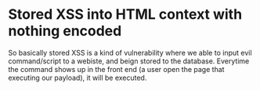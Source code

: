 # Stored XSS into HTML context with nothing encoded

So basically stored XSS is a kind of vulnerability where we able to input evil command/script to a webiste, and beign stored to the database. Everytime the command shows up in the front end (a user open the page that executing our payload), it will be executed.

